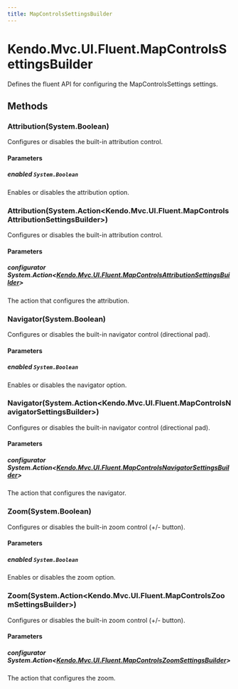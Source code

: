 ```yaml
---
title: MapControlsSettingsBuilder
---
```


# Kendo.Mvc.UI.Fluent.MapControlsSettingsBuilder
Defines the fluent API for configuring the MapControlsSettings settings.




## Methods


### Attribution(System.Boolean)
Configures or disables the built-in attribution control.


#### Parameters

##### enabled `System.Boolean`
Enables or disables the attribution option.





### Attribution(System.Action\<Kendo.Mvc.UI.Fluent.MapControlsAttributionSettingsBuilder\>)
Configures or disables the built-in attribution control.


#### Parameters

##### configurator System.Action<[Kendo.Mvc.UI.Fluent.MapControlsAttributionSettingsBuilder](/api/aspnet-mvc/Kendo.Mvc.UI.Fluent/MapControlsAttributionSettingsBuilder)>
The action that configures the attribution.





### Navigator(System.Boolean)
Configures or disables the built-in navigator control (directional pad).


#### Parameters

##### enabled `System.Boolean`
Enables or disables the navigator option.





### Navigator(System.Action\<Kendo.Mvc.UI.Fluent.MapControlsNavigatorSettingsBuilder\>)
Configures or disables the built-in navigator control (directional pad).


#### Parameters

##### configurator System.Action<[Kendo.Mvc.UI.Fluent.MapControlsNavigatorSettingsBuilder](/api/aspnet-mvc/Kendo.Mvc.UI.Fluent/MapControlsNavigatorSettingsBuilder)>
The action that configures the navigator.





### Zoom(System.Boolean)
Configures or disables the built-in zoom control (+/- button).


#### Parameters

##### enabled `System.Boolean`
Enables or disables the zoom option.





### Zoom(System.Action\<Kendo.Mvc.UI.Fluent.MapControlsZoomSettingsBuilder\>)
Configures or disables the built-in zoom control (+/- button).


#### Parameters

##### configurator System.Action<[Kendo.Mvc.UI.Fluent.MapControlsZoomSettingsBuilder](/api/aspnet-mvc/Kendo.Mvc.UI.Fluent/MapControlsZoomSettingsBuilder)>
The action that configures the zoom.







